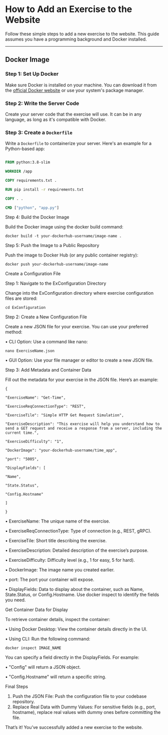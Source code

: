
# How to Add an Exercise to the Website

  

Follow these simple steps to add a new exercise to the website. This guide assumes you have a programming background and Docker installed.

  

---

  

## Docker Image

  

### Step 1: Set Up Docker

  

Make sure Docker is installed on your machine. You can download it from the [official Docker website](https://www.docker.com/products/docker-desktop) or use your system's package manager.

  

### Step 2: Write the Server Code

  

Create your server code that the exercise will use. It can be in any language, as long as it's compatible with Docker.

  

### Step 3: Create a `Dockerfile`

  

Write a `Dockerfile` to containerize your server. Here's an example for a Python-based app:

  

```dockerfile

FROM python:3.8-slim

WORKDIR /app

COPY requirements.txt .

RUN pip install -r requirements.txt

COPY . .

CMD ["python", "app.py"]

```

  

Step 4: Build the Docker Image

  

Build the Docker image using the docker build command:

  

```docker build -t your-dockerhub-username/image-name .```

  

Step 5: Push the Image to a Public Repository

  

Push the image to Docker Hub (or any public container registry):

  

```docker push your-dockerhub-username/image-name```

  

Create a Configuration File

  

Step 1: Navigate to the ExConfiguration Directory

  

Change into the ExConfiguration directory where exercise configuration files are stored:

  

```cd ExConfiguration```

  

Step 2: Create a New Configuration File

  

Create a new JSON file for your exercise. You can use your preferred method:

• CLI Option: Use a command like nano:

  

```nano ExerciseName.json```

  

• GUI Option: Use your file manager or editor to create a new JSON file.

  

Step 3: Add Metadata and Container Data

  

Fill out the metadata for your exercise in the JSON file. Here’s an example:

  
```
{

"ExerciseName": "Get-Time",

"ExerciseReqConnectionType": "REST",

"ExerciseTile": "Simple HTTP Get Request Simulation",

"ExerciseDescription": "This exercise will help you understand how to send a GET request and receive a response from a server, including the current time.",

"ExerciseDifficulty": "1",

"DockerImage": "your-dockerhub-username/time_app",

"port": "5005",

"DisplayFields": [

"Name",

"State.Status",

"Config.Hostname"

]

}
```
  

• ExerciseName: The unique name of the exercise.

• ExerciseReqConnectionType: Type of connection (e.g., REST, gRPC).

• ExerciseTile: Short title describing the exercise.

• ExerciseDescription: Detailed description of the exercise’s purpose.

• ExerciseDifficulty: Difficulty level (e.g., 1 for easy, 5 for hard).

• DockerImage: The image name you created earlier.

• port: The port your container will expose.

• DisplayFields: Data to display about the container, such as Name, State.Status, or Config.Hostname. Use docker inspect to identify the fields you need.

  

Get Container Data for Display

  

To retrieve container details, inspect the container:

• Using Docker Desktop: View the container details directly in the UI.

• Using CLI: Run the following command:

  

```docker inspect IMAGE_NAME```

  

You can specify a field directly in the DisplayFields. For example:

• "Config" will return a JSON object.

• "Config.Hostname" will return a specific string.

  

Final Steps 
1. Push the JSON File: Push the configuration file to your codebase repository. 
2.  Replace Real Data with Dummy Values: For sensitive fields (e.g., port, hostname), replace real values with dummy ones before committing the file.

  

That’s it! You’ve successfully added a new exercise to the website.